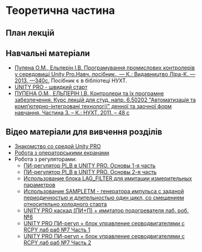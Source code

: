 # Теоретична частина

## План лекцій



## Навчальні матеріали

- [Пупена О.М., Ельперін І.В. Програмування промислових контролерів у середовищі Unity Pro.Навч. посібник., — К.: Видавництво Ліра-К. — 2013. —340с.](https://www.fb.asu.in.ua/мої-книги-укр/книга-unity-pro) Посібник є в бібліотеці НУХТ. 
- [UNITY PRO - швидкий старт](https://drive.google.com/file/d/0B2FfwwwweBSVTlQ5X2JEYmx6dXM/view?usp=sharing&resourcekey=0-liOQbFh9ssFDTxdz_Zm70g)
- [ПУПЕНА О.М., ЕЛЬПЕРІН І.В. Контролери та їх програмне забезпечення. Курс лекцій для студ. напр. 6.50202 "Автоматизація та комп’ютерно-інтегровані технології" денної та заочної форм навчання. Частина 3. – К.: НУХТ, 2011. – 48 с](https://drive.google.com/file/d/0B2FfwwwweBSVUE1YbmhELWdwUU0/view?usp=sharing&resourcekey=0-lo4HOeVhpPUKqNDL20CnUA)

## Відео матеріали для вивчення розділів

- [Знакомство со средой Unity PRO](https://youtu.be/AHVISSgEPpc) 
- [Робота з операторськими екранами](https://youtu.be/421b-vTdXTo)
- Робота з регуляторами:
  - [ПИ-регулятор PI_B в UNITY PRO. Основы 1-я часть](https://youtu.be/dKvTvmTyazg)
  - [ПИ-регулятор PI_B в UNITY PRO. Основы 2-я часть](https://youtu.be/fxkWUSo2Ksg)
  - [Использование блока LAG_FILTER для имитации измерительных параметров](https://youtu.be/1U0j53HQ6GQ)
  - [Использование SAMPLETM - генератора импульса с заданой периодичностью и  длительностью один цикл, со смещением относительно холодного старта](https://youtu.be/wjvLL9wa6Ik)
  - [UNITY PRO каскад (ПИ+П) + имитатор подогревателя лаб. роб. №6 ](https://youtu.be/hxOe3wHJv4s)
  - [UNITY PRO ПИ-регул + блок управление серводвигателями с RCPY лаб раб №7 Часть 1](https://youtu.be/zLANv0IUpps)
  - [UNITY PRO ПИ-регул + блок управление серводвигателями с RCPY лаб раб №7 Часть 2](https://youtu.be/h1hwtiYtE-Y)

